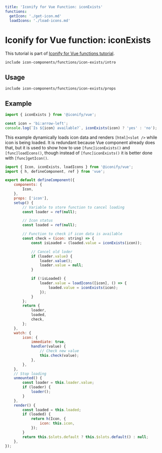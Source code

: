 ```yaml
title: 'Iconify for Vue Function: iconExists'
functions:
  getIcon: './get-icon.md'
  loadIcons: './load-icons.md'
```

# Iconify for Vue function: iconExists

This tutorial is part of [Iconify for Vue functions tutorial](./index.md#functions).

`include icon-components/functions/icon-exists/intro`

## Usage

`include icon-components/functions/icon-exists/props`

## Example

```js
import { iconExists } from '@iconify/vue';

const icon = 'bi:arrow-left';
console.log(`Is ${icon} available?`, iconExists(icon) ? 'yes' : 'no');
```

This example dynamically loads icon data and renders `[html]<slot />` while icon is being loaded. It is redundant because Vue component already does that, but it is used to show how to use `[func]iconExists()` and `[func]loadIcons()`, though instead of `[func]iconExists()` it is better done with `[func]getIcon()`.

```js
import { Icon, iconExists, loadIcons } from '@iconify/vue';
import { h, defineComponent, ref } from 'vue';

export default defineComponent({
	components: {
		Icon,
	},
	props: ['icon'],
	setup() {
		// Variable to store function to cancel loading
		const loader = ref(null);

		// Icon status
		const loaded = ref(null);

		// Function to check if icon data is available
		const check = (icon: string) => {
			const isLoaded = (loaded.value = iconExists(icon));

			// Cancel old loder
			if (loader.value) {
				loader.value();
				loader.value = null;
			}

			if (!isLoaded) {
				loader.value = loadIcons([icon], () => {
					loaded.value = iconExists(icon);
				});
			}
		};
		return {
			loader,
			loaded,
			check,
		};
	},
	watch: {
		icon: {
			immediate: true,
			handler(value) {
				// Check new value
				this.check(value);
			},
		},
	},
	// Stop loading
	unmounted() {
		const loader = this.loader.value;
		if (loader) {
			loader();
		}
	},
	render() {
		const loaded = this.loaded;
		if (loaded) {
			return h(Icon, {
				icon: this.icon,
			});
		}
		return this.$slots.default ? this.$slots.default() : null;
	},
});
```
